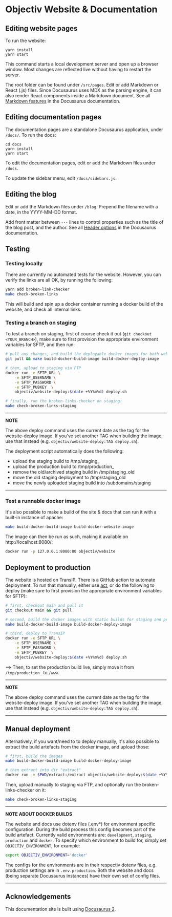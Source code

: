 # Objectiv Website & Documentation

## Editing website pages

To run the website:

```console
yarn install
yarn start
```

This command starts a local development server and open up a browser window. Most changes are reflected live 
without having to restart the server.

The root folder can be found under `/src/pages`. Edit or add Markdown or React (.js) files. Since Docusaurus 
uses MDX as the parsing engine, it can also render React components inside a Markdown document. See all 
[Markdown features](https://docusaurus.io/docs/markdown-features) in the Docusaurus documentation.

## Editing documentation pages

The documentation pages are a standalone Docusaurus application, under `/docs/`. To run the docs:

```console
cd docs
yarn install
yarn start
```

To edit the documentation pages, edit or add the Markdown files under `/docs`. 

To update the sidebar menu, edit `/docs/sidebars.js`.

## Editing the blog

Edit or add the Markdown files under `/blog`. Prepend the filename with a date, in the YYYY-MM-DD format.

Add front matter between `---` lines to control properties such as the title of the blog post, and the author.
See all [Header options](https://docusaurus.io/docs/blog#header-options) in the Docusaurus documentation.


## Testing

### Testing locally
There are currently no automated tests for the website. However, you can verify the links are all OK, by 
running the following:
```bash
yarn add broken-link-checker
make check-broken-links
```
This will build and spin up a docker container running a docker build of the website, and check all internal 
links.


### Testing a branch on staging
To test a branch on staging, first of course check it out (`git checkout <YOUR_BRANCH>`), make sure to first 
provision the appropriate environment variables for SFTP, and then run:
```bash
# pull any changes, and build the deployable docker images for both website and docs for staging & production.
git pull && make build-docker-build-image build-docker-deploy-image

# then, upload to staging via FTP
docker run -e SFTP_URL \
    -e SFTP_USERNAME \
    -e SFTP_PASSWORD \
    -e SFTP_PUBKEY  \
    objectiv/website-deploy:$(date +%Y%m%d) deploy.sh

# finally, run the broken-links-checker on staging:
make check-broken-links-staging
```

---
**NOTE**

The above deploy command uses the current date as the tag for the website-deploy image. If you've set another 
TAG when building the image, use that instead (e.g. `objectiv/website-deploy:TAG deploy.sh`).

The deployment script automatically does the following:
- upload the staging build to /tmp/staging_
- upload the production build to /tmp/production_
- remove the old/archived staging build in /tmp/staging_old
- move the old staging deployment to /tmp/staging_old
- move the newly uploaded staging build into /subdomains/staging

---


### Test a runnable docker image

It's also possible to make a build of the site & docs that can run it with a built-in instance of apache:
```bash
make build-docker-build-image build-docker-website-image
```
The image can then be run as such, making it available on http://localhost:8080/:
```bash
docker run -p 127.0.0.1:8080:80 objectiv/website
```

## Deployment to production

The website is hosted on TransIP. There is a GitHub action to automate deployment. To run that manually, either use 
[act](https://github.com/nektos/act), or do the following to deploy (make sure to first provision the 
appropriate environment variables for SFTP):
```bash
# first, checkout main and pull it
git checkout main && git pull 

# second, build the docker images with static builds for staging and production, and for deployment
make build-docker-build-image build-docker-deploy-image

# third, deploy to TransIP
docker run -e SFTP_URL \
    -e SFTP_USERNAME \
    -e SFTP_PASSWORD \
    -e SFTP_PUBKEY  \
    objectiv/website-deploy:$(date +%Y%m%d) deploy.sh
```

==> Then, to set the production build live, simply move it from `/tmp/production_` to `/www`.

---

**NOTE**

The above deploy command uses the current date as the tag for the website-deploy image. If you've set another 
TAG when building the image, use that instead (e.g. `objectiv/website-deploy:TAG deploy.sh`).

---

## Manual deployment
Alternatively, if you want/need to to deploy manually, it's also possible to extract the build artefacts from 
the docker image, and upload those:
```bash
# first, build the images
make build-docker-build-image build-docker-deploy-image

# then extract into dir "extract"
docker run -v $PWD/extract:/extract objectiv/website-deploy:$(date +%Y%m%d) extract.sh
```

Then, upload manually to staging via FTP, and optionally run the broken-links-checker on it:
```bash
make check-broken-links-staging
```

---
**NOTE ABOUT DOCKER BUILDS**

The website and docs use dotenv files (.env*) for environment specific configuration. During the build process
this config becomes part of the build artefact. Currently valid environments are: `development`, `staging`, `production` 
and `docker`. To specify which environment to build for, simply set `OBJECTIV_ENVIRONMENT`, for example:

```bash
export OBJECTIV_ENVIRONMENT='docker'
```

The configs for the environments are in their respectiv dotenv files, e.g. production settings are in `.env.production`. 
Both the website and docs (being separate Docusaurus instances) have their own set of config files.

---

## Acknowledgements
This documentation site is built using [Docusaurus 2](https://v2.docusaurus.io/).
